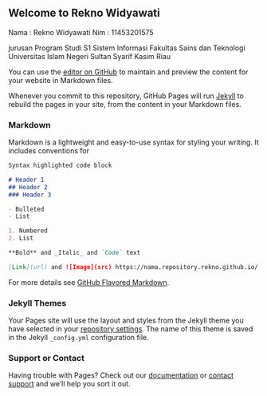 ## Welcome to Rekno Widyawati
  Nama : Rekno Widyawati
  Nim  : 11453201575
  
jurusan Program Studi S1 Sistem Informasi
Fakultas Sains dan Teknologi
Universitas Islam Negeri Sultan Syarif Kasim Riau

You can use the [editor on GitHub](https://github.com/reknowidyawati/Rekno/edit/master/index.md) to maintain and preview the content for your website in Markdown files.

Whenever you commit to this repository, GitHub Pages will run [Jekyll](https://jekyllrb.com/) to rebuild the pages in your site, from the content in your Markdown files.

### Markdown

Markdown is a lightweight and easy-to-use syntax for styling your writing. It includes conventions for

```markdown
Syntax highlighted code block

# Header 1
## Header 2
### Header 3

- Bulleted
- List

1. Numbered
2. List

**Bold** and _Italic_ and `Code` text

[Link](url) and ![Image](src) https://nama.repository.rekno.github.io/
```

For more details see [GitHub Flavored Markdown](https://guides.github.com/features/mastering-markdown/).

### Jekyll Themes

Your Pages site will use the layout and styles from the Jekyll theme you have selected in your [repository settings](https://github.com/reknowidyawati/Rekno/settings). The name of this theme is saved in the Jekyll `_config.yml` configuration file.

### Support or Contact

Having trouble with Pages? Check out our [documentation](https://help.github.com/categories/github-pages-basics/) or [contact support](https://github.com/contact) and we’ll help you sort it out.
